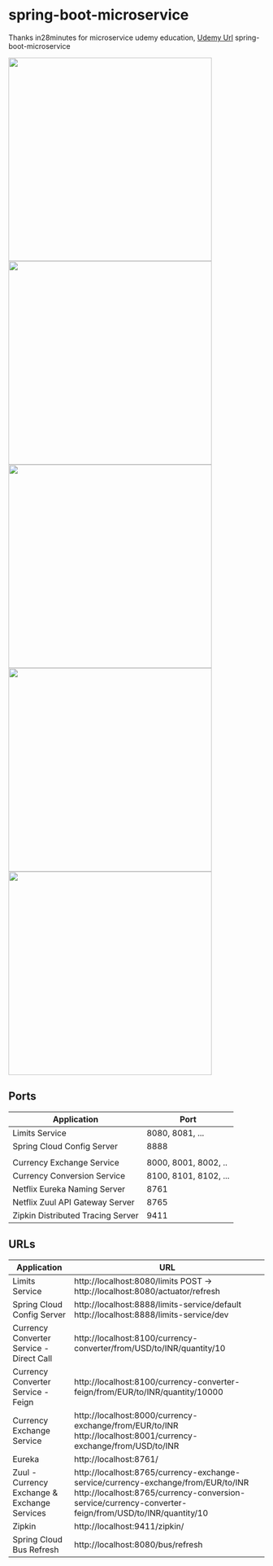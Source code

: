 # spring-boot-microservice
Thanks in28minutes for microservice udemy education,
<a href="https://www.udemy.com/course/microservices-with-spring-boot-and-spring-cloud/">Udemy Url</a>
spring-boot-microservice

<td><a href="https://user-images.githubusercontent.com/34090058/67662717-00b71880-f975-11e9-8067-ca3c2062680a.png"><img src="https://user-images.githubusercontent.com/34090058/67662717-00b71880-f975-11e9-8067-ca3c2062680a.png" width=400"></a></td>
	<td><a href="https://user-images.githubusercontent.com/34090058/69222719-14782800-0b8b-11ea-8a3c-048afb483682.png"><img src="https://user-images.githubusercontent.com/34090058/69222719-14782800-0b8b-11ea-8a3c-048afb483682.png" width="400"></a></td>
<td><a href="https://user-images.githubusercontent.com/34090058/69222742-235eda80-0b8b-11ea-9591-c27748d1c79e.png"><img src="https://user-images.githubusercontent.com/34090058/69222742-235eda80-0b8b-11ea-9591-c27748d1c79e.png" width="400"></a></td>
     <td><a href="https://user-images.githubusercontent.com/34090058/69222759-29ed5200-0b8b-11ea-874f-cf855c7c8469.png"><img src="https://user-images.githubusercontent.com/34090058/69222759-29ed5200-0b8b-11ea-874f-cf855c7c8469.png" width="400"></a></td>
    <td><a href="https://user-images.githubusercontent.com/34090058/69222770-31146000-0b8b-11ea-96c6-7a2012ff9fba.png"><img src="https://user-images.githubusercontent.com/34090058/69222770-31146000-0b8b-11ea-96c6-7a2012ff9fba.png" width="400"></a></td>



## Ports

|     Application       |     Port          |
| ------------- | ------------- |
| Limits Service | 8080, 8081, ... |
| Spring Cloud Config Server | 8888 |
|  |  |
| Currency Exchange Service | 8000, 8001, 8002, ..  |
| Currency Conversion Service | 8100, 8101, 8102, ... |
| Netflix Eureka Naming Server | 8761 |
| Netflix Zuul API Gateway Server | 8765 |
| Zipkin Distributed Tracing Server | 9411 |


## URLs

|     Application       |     URL          |
| ------------- | ------------- |
| Limits Service | http://localhost:8080/limits POST -> http://localhost:8080/actuator/refresh|
|Spring Cloud Config Server| http://localhost:8888/limits-service/default http://localhost:8888/limits-service/dev |
|  Currency Converter Service - Direct Call| http://localhost:8100/currency-converter/from/USD/to/INR/quantity/10|
|  Currency Converter Service - Feign| http://localhost:8100/currency-converter-feign/from/EUR/to/INR/quantity/10000|
| Currency Exchange Service | http://localhost:8000/currency-exchange/from/EUR/to/INR http://localhost:8001/currency-exchange/from/USD/to/INR|
| Eureka | http://localhost:8761/|
| Zuul - Currency Exchange & Exchange Services | http://localhost:8765/currency-exchange-service/currency-exchange/from/EUR/to/INR http://localhost:8765/currency-conversion-service/currency-converter-feign/from/USD/to/INR/quantity/10|
| Zipkin | http://localhost:9411/zipkin/ |
| Spring Cloud Bus Refresh | http://localhost:8080/bus/refresh |
